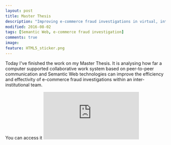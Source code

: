 ```yaml
---
layout: post
title: Master Thesis
description: "Improving e-commerce fraud investigations in virtual, inter-institutional teams"
modified: 2016-08-02
tags: [Semantic Web, e-commerce fraud investigation]
comments: true
image:
feature: HTML5_sticker.png
---
```


Today I've finished the work on my Master Thesis. It is analysing how far a computer supported 
collaborative work system based on peer-to-peer communication and Semantic Web technologies 
can improve the efficiency and effectivity of e-commerce fraud investigations within an inter-institutional team.

You can access it ![here](https://github.com/appelgriebsch/master-thesis/raw/master/MasterThesis.pdf)
